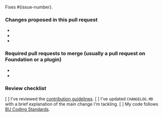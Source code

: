 Fixes #{issue-number}.

### Changes proposed in this pull request

-

-

-

### Required pull requests to merge (usually a pull request on Foundation or a plugin)

-

-

### Review checklist

[ ] I've reviewed the [contribution guidelines](https://github.com/bu-ist/coding-standards/blob/develop/CONTRIBUTING.md).
[ ] I've updated `CHANGELOG.MD` with a brief explanation of the main change I'm tackling.
[ ] My code follows [BU Coding Standards](https://github.com/bu-ist/coding-standards).
